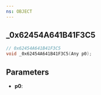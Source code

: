 ```yaml
---
ns: OBJECT
---
```

## _0x62454A641B41F3C5

```c
// 0x62454A641B41F3C5
void _0x62454A641B41F3C5(Any p0);
```


## Parameters
* **p0**: 

